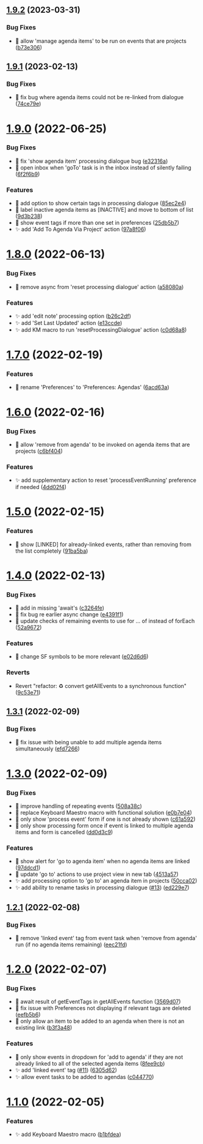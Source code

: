 ## [1.9.2](https://github.com/ksalzke/agendas-for-omnifocus/compare/v1.9.1...v1.9.2) (2023-03-31)


### Bug Fixes

* :bug: allow 'manage agenda items' to be run on events that are projects ([b73e306](https://github.com/ksalzke/agendas-for-omnifocus/commit/b73e3063f5e8d8a61d180c90db15106576424a05))



## [1.9.1](https://github.com/ksalzke/agendas-for-omnifocus/compare/v1.9.0...v1.9.1) (2023-02-13)


### Bug Fixes

* :bug: fix bug where agenda items could not be re-linked from dialogue ([74ce79e](https://github.com/ksalzke/agendas-for-omnifocus/commit/74ce79e93406f661633b6348d603d52fc0dd4562))



# [1.9.0](https://github.com/ksalzke/agendas-for-omnifocus/compare/v1.8.0...v1.9.0) (2022-06-25)


### Bug Fixes

* :bug: fix 'show agenda item' processing dialogue bug ([e32316a](https://github.com/ksalzke/agendas-for-omnifocus/commit/e32316a2e9c604a2a02e2fc85b8cf1c8ea12eeba))
* :bug: open inbox when 'goTo' task is in the inbox instead of silently failing ([6f2f6b9](https://github.com/ksalzke/agendas-for-omnifocus/commit/6f2f6b9e6c3bdfda9e8d909db8e42a8045e3e35f))


### Features

* :lipstick: add option to show certain tags in processing dialogue ([85ec2e4](https://github.com/ksalzke/agendas-for-omnifocus/commit/85ec2e4d7b43b51ba81d323ba127a705f33b63a5))
* :lipstick: label inactive agenda items as [INACTIVE] and move to bottom of list ([9d3b238](https://github.com/ksalzke/agendas-for-omnifocus/commit/9d3b23891d12823347dc85e3da804634daebf379))
* :lipstick: show event tags if more than one set in preferences ([25db5b7](https://github.com/ksalzke/agendas-for-omnifocus/commit/25db5b7fcc591ec75bb5c46af8c687096fde5813))
* :sparkles: add 'Add To Agenda Via Project' action ([97a8f06](https://github.com/ksalzke/agendas-for-omnifocus/commit/97a8f068fd84e4589e3f475e5f764f216e2f018e))



# [1.8.0](https://github.com/ksalzke/agendas-for-omnifocus/compare/v1.7.0...v1.8.0) (2022-06-13)


### Bug Fixes

* :bug: remove async from 'reset processing dialogue' action ([a58080a](https://github.com/ksalzke/agendas-for-omnifocus/commit/a58080a9a07aa8d98266eb031ac2530a63dee34f))


### Features

* :sparkles: add 'edit note' processing option ([b26c2df](https://github.com/ksalzke/agendas-for-omnifocus/commit/b26c2df4d00b04508b65852ba0a2f004b784eadf))
* :sparkles: add 'Set Last Updated' action ([e13ccde](https://github.com/ksalzke/agendas-for-omnifocus/commit/e13ccdef6a93db1f973583cf27b31bd0685d2f4d))
* :sparkles: add KM macro to run 'resetProcessingDialogue' action ([c0d68a8](https://github.com/ksalzke/agendas-for-omnifocus/commit/c0d68a8113c1c40fc0fdc6be357b0f401a3544e6))



# [1.7.0](https://github.com/ksalzke/agendas-for-omnifocus/compare/v1.6.0...v1.7.0) (2022-02-19)


### Features

* :lipstick: rename 'Preferences' to 'Preferences: Agendas' ([6acd63a](https://github.com/ksalzke/agendas-for-omnifocus/commit/6acd63a2153a1d5139c03ccb392d4be071d4205a))



# [1.6.0](https://github.com/ksalzke/agendas-for-omnifocus/compare/v1.5.0...v1.6.0) (2022-02-16)


### Bug Fixes

* :bug: allow 'remove from agenda' to be invoked on agenda items that are projects ([c6bf404](https://github.com/ksalzke/agendas-for-omnifocus/commit/c6bf404b1f1301a8568f00e5008f94b5d184ee6c))


### Features

* :sparkles: add supplementary action to reset 'processEventRunning' preference if needed ([4dd02f4](https://github.com/ksalzke/agendas-for-omnifocus/commit/4dd02f4f8edd1fe6cf28b7bcd218796e31d63361))



# [1.5.0](https://github.com/ksalzke/agendas-for-omnifocus/compare/v1.4.0...v1.5.0) (2022-02-15)


### Features

* :lipstick: show [LINKED] for already-linked events, rather than removing from the list completely ([91ba5ba](https://github.com/ksalzke/agendas-for-omnifocus/commit/91ba5badacbeecf66db00f3165e550c932bc12c9))



# [1.4.0](https://github.com/ksalzke/agendas-for-omnifocus/compare/v1.3.1...v1.4.0) (2022-02-13)


### Bug Fixes

* :bug: add in missing 'await's ([c3264fe](https://github.com/ksalzke/agendas-for-omnifocus/commit/c3264fe605c40178cde8355a13a66b1cf0f211a5))
* :bug: fix bug re earlier async change ([e4391f1](https://github.com/ksalzke/agendas-for-omnifocus/commit/e4391f156b59c7801d2628063b36f3497ff333cc))
* :bug: update checks of remaining events to use for ... of instead of forEach ([52a9672](https://github.com/ksalzke/agendas-for-omnifocus/commit/52a9672093364bde5c4b88857d69206e77e0434f))


### Features

* :lipstick: change SF symbols to be more relevant ([e02d6d6](https://github.com/ksalzke/agendas-for-omnifocus/commit/e02d6d69107710d7d5a9b09a4f24dfc13c3dc2b0))


### Reverts

* Revert "refactor: :recycle: convert getAllEvents to a synchronous function" ([9c53e71](https://github.com/ksalzke/agendas-for-omnifocus/commit/9c53e71e4b7c9af9e1548076627bb57e13006f5d))



## [1.3.1](https://github.com/ksalzke/agendas-for-omnifocus/compare/v1.3.0...v1.3.1) (2022-02-09)


### Bug Fixes

* :bug: fix issue with being unable to add multiple agenda items simultaneously ([efd7266](https://github.com/ksalzke/agendas-for-omnifocus/commit/efd726677659987955ef092e06e0b1b8e518aa6f))



# [1.3.0](https://github.com/ksalzke/agendas-for-omnifocus/compare/v1.2.1...v1.3.0) (2022-02-09)


### Bug Fixes

* :bug: improve handling of repeating events ([508a38c](https://github.com/ksalzke/agendas-for-omnifocus/commit/508a38c0e371d76081784b59790458e6a5d1cf49))
* :bug: replace Keyboard Maestro macro with functional solution ([e0b7e04](https://github.com/ksalzke/agendas-for-omnifocus/commit/e0b7e0406d3b07bc4c173decbac571e08e8fa97a))
* :lipstick: only show 'process event' form if one is not already shown ([c61a592](https://github.com/ksalzke/agendas-for-omnifocus/commit/c61a59284e6125a72223c6c78eb491d13ff016c0))
* :lipstick: only show processing form once if event is linked to multiple agenda items and form is cancelled ([dd0d3c9](https://github.com/ksalzke/agendas-for-omnifocus/commit/dd0d3c94881c53f47a84ea3c37537b6157a5e392))


### Features

* :lipstick: show alert for 'go to agenda item' when no agenda items are linked ([97ddcd1](https://github.com/ksalzke/agendas-for-omnifocus/commit/97ddcd1f311298ff10d906b7a5b6b39ec271b816))
* :lipstick: update 'go to' actions to use project view in new tab ([4513a57](https://github.com/ksalzke/agendas-for-omnifocus/commit/4513a57c9206dbd6f1a88ab28445140b935519e8))
* :sparkles: add processing option to 'go to' an agenda item in projects ([50cca02](https://github.com/ksalzke/agendas-for-omnifocus/commit/50cca02c3975601e2458a23d7018ad4a99b83e47))
* ✨ add ability to rename tasks in processing dialogue ([#13](https://github.com/ksalzke/agendas-for-omnifocus/issues/13)) ([ed229e7](https://github.com/ksalzke/agendas-for-omnifocus/commit/ed229e7f56ee9ef0203b4392c1b9472bdb6a8f5f))



## [1.2.1](https://github.com/ksalzke/agendas-for-omnifocus/compare/v1.2.0...v1.2.1) (2022-02-08)


### Bug Fixes

* :bug: remove 'linked event' tag from event task when 'remove from agenda' run (if no agenda items remaining) ([eec21fd](https://github.com/ksalzke/agendas-for-omnifocus/commit/eec21fd9ece7abafd89c2ac7eec8574921b41a5f))



# [1.2.0](https://github.com/ksalzke/agendas-for-omnifocus/compare/v1.1.0...v1.2.0) (2022-02-07)


### Bug Fixes

* :bug: await result of getEventTags in getAllEvents function ([3569d07](https://github.com/ksalzke/agendas-for-omnifocus/commit/3569d07bc71f9d324c883970cfc208001b4aaaaa))
* :bug: fix issue with Preferences not displaying if relevant tags are deleted ([eefb5b6](https://github.com/ksalzke/agendas-for-omnifocus/commit/eefb5b6dca663e685d0ae3c3009602e279b38878))
* :bug: only allow an item to be added to an agenda when there is not an existing link ([b3f3a48](https://github.com/ksalzke/agendas-for-omnifocus/commit/b3f3a482fdbdb78432980f8a113816508fddf231))


### Features

* :lipstick: only show events in dropdown for 'add to agenda' if they are not already linked to all of the selected agenda items ([8fee9cb](https://github.com/ksalzke/agendas-for-omnifocus/commit/8fee9cb1a3c3fd164ca1c71393e97934a8b96645))
* :sparkles: add 'linked event' tag ([#11](https://github.com/ksalzke/agendas-for-omnifocus/issues/11)) ([6305d62](https://github.com/ksalzke/agendas-for-omnifocus/commit/6305d62f920a8472dda40cab39ecce46d06cc5e5))
* :sparkles: allow event tasks to be added to agendas ([c044770](https://github.com/ksalzke/agendas-for-omnifocus/commit/c044770ec42ab51e3b3023c77ea50065aa415bbc))



# [1.1.0](https://github.com/ksalzke/agendas-for-omnifocus/compare/b1bfdea586edaca2603683fb1220656494d0b0cd...v1.1.0) (2022-02-05)


### Features

* :sparkles: add Keyboard Maestro macro ([b1bfdea](https://github.com/ksalzke/agendas-for-omnifocus/commit/b1bfdea586edaca2603683fb1220656494d0b0cd))



